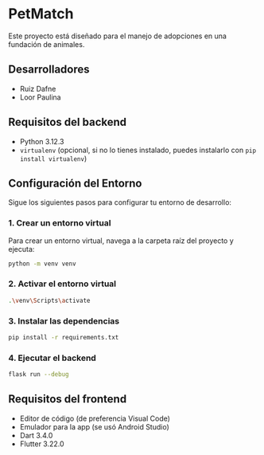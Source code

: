 # PetMatch
Este proyecto está diseñado para el manejo de adopciones en una fundación de animales.

## Desarrolladores
- Ruiz Dafne
- Loor Paulina

## Requisitos del backend

- Python 3.12.3
- `virtualenv` (opcional, si no lo tienes instalado, puedes instalarlo con `pip install virtualenv`)

## Configuración del Entorno

Sigue los siguientes pasos para configurar tu entorno de desarrollo:

### 1. Crear un entorno virtual

Para crear un entorno virtual, navega a la carpeta raíz del proyecto y ejecuta:

```bash
python -m venv venv
```

### 2. Activar el entorno virtual
```bash
.\venv\Scripts\activate
```

### 3. Instalar las dependencias
```bash
pip install -r requirements.txt
```

### 4. Ejecutar el backend
```bash
flask run --debug
```

## Requisitos del frontend
- Editor de código (de preferencia Visual Code)
- Emulador para la app (se usó Android Studio)
- Dart 3.4.0
- Flutter 3.22.0
